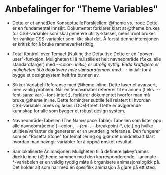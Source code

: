 # Anbefalinger for "Theme Variables"

- Dette er et annetDen Konseptuelle Forskjellen: @theme vs. :root: Dette er en
  fundamental innsikt. Dokumentet forklarer klart at @theme brukes for
  CSS-variabler som skal generere utility-klasser, mens :root brukes for vanlige
  CSS-variabler som ikke skal det. Å forstå denne intensjonen er kritisk for å
  bruke rammeverket riktig.

- Total Kontroll over Temaet (Nuking the Defaults): Dette er en
  "power-user"-funksjon. Muligheten til å nullstille et helt navneområde (f.eks.
  alle standardfarger) med --color-_: initial; er utrolig nyttig. Enda
  kraftigere er muligheten til å deaktivere hele standardtemaet med --_:
  initial; for å bygge et designsystem helt fra bunnen av.

- Sikker Variabel-Referanse med @theme inline: Dette løser et avansert, men
  vanlig problem. Når en temavariabel refererer til en annen (f.eks.
  --font-sans: var(--font-inter);), forklarer dokumentet hvorfor man må bruke
  @theme inline. Dette forhindrer subtile feil relatert til hvordan
  CSS-variabler arves og løses i DOM-treet. Dette er avgjørende kunnskap for
  alle som bygger et robust design system.

- Navneområde-Tabellen (The Namespace Table): Tabellen som lister opp alle
  navneområdene (--color-_, --font-_, --breakpoint-\*, etc.) og hvilke
  utilities/varianter de genererer, er en uvurderlig referanse. Den fungerer som
  en "Rosetta Stone" for tematisering og gjør det umiddelbart klart hvordan man
  navngir variabler for å oppnå ønsket resultat.

- Samlokaliserte Animasjoner: Muligheten til å definere @keyframes direkte inne
  i @theme sammen med den korresponderende --animate-\*-variabelen er en veldig
  ryddig måte å organisere animasjonslogikk på. Det holder alt som har med en
  spesifikk animasjon å gjøre på ett sted.
